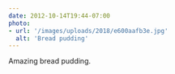 ```yaml
---
date: 2012-10-14T19:44-07:00
photo:
- url: '/images/uploads/2018/e600aafb3e.jpg'
  alt: 'Bread pudding'
---
```

Amazing bread pudding.
